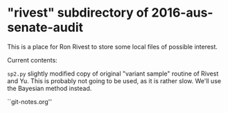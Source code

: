 # "rivest" subdirectory of 2016-aus-senate-audit

This is a place for Ron Rivest to store some local files of possible interest.

Current contents:

``sp2.py``              slightly modified copy of original "variant sample" routine of Rivest and Yu.
                        This is probably not going to be used, as it is rather slow.
                        We'll use the Bayesian method instead.

``git-notes.org''
